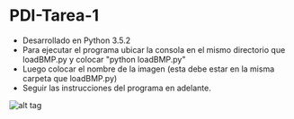 # PDI-Tarea-1

- Desarrollado en Python 3.5.2 
- Para ejecutar el programa ubicar la consola en el mismo directorio que loadBMP.py y colocar "python loadBMP.py"
- Luego colocar el nombre de la imagen (esta debe estar en la misma carpeta que loadBMP.py)
- Seguir las instrucciones del programa en adelante.

![alt tag](https://www.dropbox.com/s/dgaxvk3qlewmg30/Captura12.PNG?dl=0)
